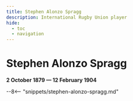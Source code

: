 ```yaml
---
title: Stephen Alonzo Spragg
description: International Rugby Union player
hide:
  - toc
  - navigation 
---
```


# Stephen Alonzo Spragg

**2 October 1879 — 12 February 1904**

--8<-- "snippets/stephen-alonzo-spragg.md"
